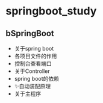 # springboot_study
## bSpringBoot
  + 关于spring boot  
  + 各项目文件的作用  
  + 控制台查看端口  
  + 关于Controller  
  + spring boot的依赖  
  + :sparkles:自动装配原理  
  + 关于主程序
